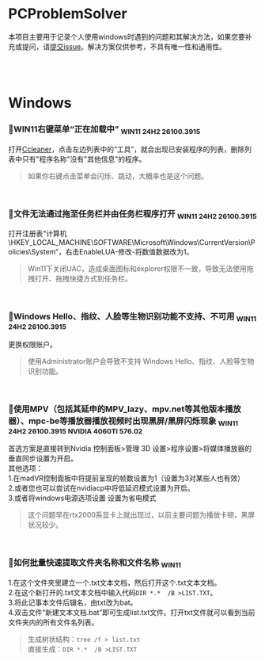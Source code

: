 # PCProblemSolver 
本项目主要用于记录个人使用windows时遇到的问题和其解决方法，如果您要补充或提问，请[提交issue](https://github.com/SEVENTEQUILA/PCProblemSolver/issues/new)。解决方案仅供参考，不具有唯一性和通用性。

<br>
<br>

# Windows

### 🔴WIN11右键菜单“正在加载中” <sub>WIN11 24H2 26100.3915</sub>
打开[Ccleaner](https://www.ccleaner.com/)，点击左边列表中的“工具”，就会出现已安装程序的列表，删除列表中只有"程序名称"没有"其他信息"的程序。
>如果你右键点击菜单会闪烁、跳动，大概率也是这个问题。

<br>

### 🔴文件无法通过拖至任务栏并由任务栏程序打开 <sub>WIN11 24H2 26100.3915</sub>
打开注册表“计算机\HKEY_LOCAL_MACHINE\SOFTWARE\Microsoft\Windows\CurrentVersion\Policies\System”，右击EnableLUA-修改-将数值数据改为1。
>Win11下关闭UAC，造成桌面图标和explorer权限不一致，导致无法使用拖拽打开、拖拽快捷方式到任务栏。

<br>

### 🔴Windows Hello、指纹、人脸等生物识别功能不支持、不可用 <sub>WIN11 24H2 26100.3915</sub>
更换权限账户。
>使用Administrator账户会导致不支持 Windows Hello、指纹、人脸等生物识别功能。

<br>

### 🔴使用MPV（包括其延申的MPV_lazy、mpv.net等其他版本播放器）、mpc-be等播放器播放视频时出现黑屏/黑屏闪烁现象 <sub>WIN11 24H2 26100.3915 NVIDIA 4060TI 576.02</sub>
首选方案是直接转到Nvidia 控制面板>管理 3D 设置>程序设置>将媒体播放器的垂直同步设置为开启。<br>其他选项：<br>1.在madVR控制面板中将提前呈现的帧数设置为1（设置为3对某些人也有效）<br>2.或者您也可以尝试在nvidiacp中将低延迟模式设置为开启。<br>3.或者将windows电源选项设置
设置为省电模式
>这个问题早在rtx2000系显卡上就出现过，以前主要问题为播放卡顿，黑屏状况较少。

<br>

### 🔴如何批量快速提取文件夹名称和文件名称 <sub>WIN11</sub>
1.在这个文件夹里建立一个.txt文本文档，然后打开这个.txt文本文档。<br>2.在这个新打开的.txt文本文档中输入代码```DIR *.*  /B >LIST.TXT```。<br>3.将此记事本文件后辍名，由txt改为bat。<br>4.双击文件“新建文本文档.bat”即可生成list.txt文件。打开txt文件就可以看到当前文件夹内的所有文件名列表。
>生成树状结构：```tree /f > list.txt```<br>直接生成：```DIR *.*  /B >LIST.TXT```
